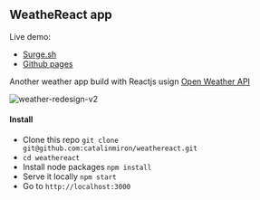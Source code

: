 WeatheReact app
-----

Live demo:

- [Surge.sh](http://weather.surge.sh/)
- [Github pages](http://catalinmiron.github.io/weathereact/)

Another weather app build with Reactjs usign [Open Weather API](http://openweathermap.org/api)

![weather-redesign-v2](https://cloud.githubusercontent.com/assets/2805320/10529403/5f098278-73a6-11e5-9e9d-807daa26762c.gif)


#### Install

- Clone this repo `git clone git@github.com:catalinmiron/weathereact.git`
- `cd weathereact`
- Install node packages `npm install`
- Serve it locally `npm start`
- Go to `http://localhost:3000`

